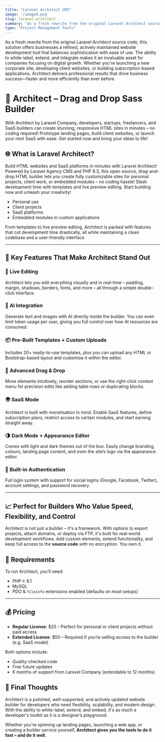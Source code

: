 ```yaml
---
title: "Laravel Architect CMS"
image: '/image4.png'
slug: laravel-architect
summary: "As a fresh rewrite from the original Laravel Architect source code, this solution offers businesses a refined, actively maintained website development tool that balances sophistication with ease of use"
type: "Project Management Tools"
---
```



As a fresh rewrite from the original Laravel Architect source code, this solution offers businesses a refined, actively maintained website development tool that balances sophistication with ease of use. The ability to white-label, extend, and integrate makes it an invaluable asset for companies focusing on digital growth.
Whether you're launching a new corporate site, developing client websites, or building subscription-based applications, Architect delivers professional results that drive business success—faster and more efficiently than ever before.

# 🚀 Architect – Drag and Drop Sass Builder


With Architect by Laravel Company, developers, startups, freelancers, and SaaS builders can create stunning, responsive HTML sites in minutes – no coding required! Prototype landing pages, build client 
websites, or launch your next SaaS with ease. Get started now and bring your ideas to life!



## 🌐 What is Laravel Architect?

 Build HTML websites and SaaS platforms in minutes with Laravel Architect! 
 Powered by Laravel Agency CMS and PHP 8.3, this open-source, drag-and-drop HTML builder lets you create fully customizable sites for personal projects, client work, or embedded modules – no coding hassle! Slash development time with templates and live preview editing. Start building now and unleash your creativity!


- Personal use
- Client projects
- SaaS platforms
- Embedded modules in custom applications

From templates to live preview editing, Architect is packed with features that cut development time drastically, all while maintaining a clean codebase and a user-friendly interface.

---

## 🧰 Key Features That Make Architect Stand Out

### 🔧 **Live Editing**
Architect lets you edit everything visually and in real-time – padding, margin, shadows, borders, fonts, and more – all through a simple double-click interface.

### 🤖 **AI Integration**
Generate text and images with AI directly inside the builder. You can even limit token usage per user, giving you full control over how AI resources are consumed.

### 📦 **Pre-Built Templates + Custom Uploads**
Includes 20+ ready-to-use templates, plus you can upload any HTML or Bootstrap-based layout and customise it within the editor.

### 🧱 **Advanced Drag & Drop**
Move elements intuitively, reorder sections, or use the right-click context menu for precision edits like adding table rows or duplicating blocks.

### 🌍 **SaaS Mode**
Architect is built with monetisation in mind. Enable SaaS features, define subscription plans, restrict access to certain modules, and start earning straight away.

### 🌗 **Dark Mode + Appearance Editor**
Comes with light and dark themes out of the box. Easily change branding, colours, landing page content, and even the site’s logo via the appearance editor.

### 💬 **Built-in Authentication**
Full login system with support for social logins (Google, Facebook, Twitter), account settings, and password recovery.

---

## 📈 Perfect for Builders Who Value Speed, Flexibility, and Control

Architect is not just a builder – it's a framework. With options to export projects, attach domains, or deploy via FTP, it's built for real-world development workflows. Add custom elements, extend functionality, and keep full access to the **source code** with no encryption. You own it.



## 📜 Requirements

To run Architect, you’ll need:
- PHP ≥ 8.1
- MySQL
- PDO & `fileinfo` extensions enabled (defaults on most setups)

---

## 💰 Pricing

- **Regular License**: $25 – Perfect for personal or client projects without paid access
- **Extended License**: $50 – Required if you’re selling access to the builder (e.g. SaaS model)

Both options include:
- Quality-checked code
- Free future updates
- 6 months of support from Laravel Company (extendable to 12 months)


## 🏁 Final Thoughts

Architect is a polished, well-supported, and actively updated website builder for developers who need flexibility, scalability, and modern design. With the ability to white-label, extend, and embed, it's as much a developer's toolkit as it is a designer’s playground.

Whether you're spinning up landing pages, launching a web app, or creating a builder service yourself, **Architect gives you the tools to do it fast – and do it well.**
